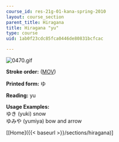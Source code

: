 ```yaml
---
course_id: res-21g-01-kana-spring-2010
layout: course_section
parent_title: Hiragana
title: Hiragana "yu"
type: course
uid: 1ab0f23cdc85fca0446de80831bcfcac

---
```


![0470.gif](/coursemedia/res-21g-01-kana-spring-2010/ab9a62ecfa8237b240c966accf39d26d_0470.gif)

**Stroke order:** ([MOV](http://www.archive.org/download/MITRES21F.01S10_HIRAGANA_CHARACTERS/0470.mov))

**Printed form:** ゆ

**Reading:** yu

**Usage Examples:**  
ゆき (yuki) snow  
ゆみや (yumiya) bow and arrow

  
\[[Home]({{< baseurl >}}/sections/hiragana)\]
